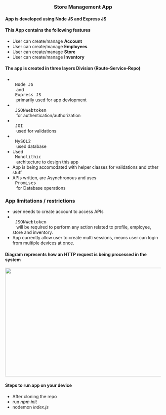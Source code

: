 
### <p align='center'>Store Management  App</p>

#### App is developed using Node JS and Express JS

#### This App contains the following features
  * User can create/manage **Account**
  * User can create/manage **Employees**
  * User can create/manage **Store**
  * User can create/manage **Inventory**

#### The app is created in three layers **Division** (Route-Service-Repo)
   - <kbd> <br> Node JS <br> </kbd> and <kbd> <br> Express JS <br> </kbd> primarily used for app devlopment <br>
   - <kbd> <br> JSONWebtoken <br> </kbd> for authentication/authorization <br>
   - <kbd> <br> JOI <br> </kbd> used for validations <br>
   - <kbd> <br> MySQL2 <br> </kbd> used database <br>
   - Used <kbd> <br> Monolithic <br> </kbd> architecture to design this app <br>
   - App is being accomodated with helper classes for validations and other stuff
   - APIs written, are Asynchronous and uses <kbd> <br> Promises <br> </kbd> for Database operations

 ### App limitations / restrictions
   - user needs to create account to access APIs
   - <kbd> <br> JSONWebtoken <br> </kbd> will be required to perform any action related to profile, employee, store and inventory.
   - App currently allow user to create multi sessions, means user can login from multiple devices at once.
     
#### Diagram represents how an HTTP request is being processed in the system 
<img src="https://user-images.githubusercontent.com/20832655/230745134-d530912d-3f99-4407-af4b-a30ac5573976.jpg"  width="700" height="350">

#### Steps to run app on your device
  - After cloning the repo
  - run *npm init*
  - nodemon *index.js*

